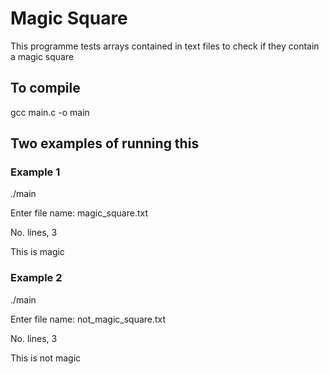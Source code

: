 # Magic Square

This programme tests arrays contained in text files to check if they contain a magic square

## To compile

gcc main.c -o main


## Two examples of running this 

### Example 1

./main 

Enter file name: magic_square.txt

No. lines, 3

This is magic 

### Example 2

./main 

Enter file name: not_magic_square.txt

No. lines, 3

This is not magic 
